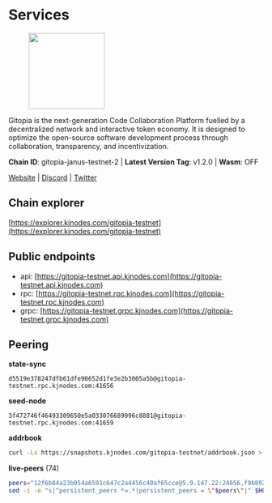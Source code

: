 # Services

<figure><img src="https://raw.githubusercontent.com/kj89/testnet_manuals/main/pingpub/logos/gitopia.png" width="150" alt=""><figcaption></figcaption></figure>

Gitopia is the next-generation Code Collaboration Platform fuelled by  a decentralized network and interactive token economy. It is designed  to optimize the open-source software development process through  collaboration, transparency, and incentivization.

**Chain ID**: gitopia-janus-testnet-2 | **Latest Version Tag**: v1.2.0 | **Wasm**: OFF

[Website](https://gitopia.com/) | [Discord](https://discord.gg/hFTXCGNYDZ) | [Twitter](https://twitter.com/gitopiaDAO)




## Chain explorer
[https://explorer.kjnodes.com/gitopia-testnet](https://explorer.kjnodes.com/gitopia-testnet)

## Public endpoints

* api: [https://gitopia-testnet.api.kjnodes.com](https://gitopia-testnet.api.kjnodes.com)
* rpc: [https://gitopia-testnet.rpc.kjnodes.com](https://gitopia-testnet.rpc.kjnodes.com)
* grpc: [https://gitopia-testnet.grpc.kjnodes.com](https://gitopia-testnet.grpc.kjnodes.com)

## Peering

**state-sync**

```text
d5519e378247dfb61dfe90652d1fe3e2b3005a5b@gitopia-testnet.rpc.kjnodes.com:41656
```

**seed-node**

```text
3f472746f46493309650e5a033076689996c8881@gitopia-testnet.rpc.kjnodes.com:41659
```

**addrbook**
```bash
curl -Ls https://snapshots.kjnodes.com/gitopia-testnet/addrbook.json > $HOME/.gitopia/config/addrbook.json
```

**live-peers** (74)
```bash
peers="12f6b84a23b054a6591c647c2a4456c40af65cce@5.9.147.22:24656,f9b892ea2e8ed8aa83f7b98e7e47371c23b01924@213.239.207.175:36656,a6f4fd8efe8a575a15e25652ecebce3fa1ed62a0@213.239.217.52:35656,df5b61e51ab2f6c3bf1f3c387ba1586a84b41b25@141.95.65.26:27956,936d87de95fac39f99fbf7b7ef7b9311a57bffd5@138.68.84.191:26656,59b2922d6b3c63bd80c4154490ecedfb955cd075@185.135.137.143:26656,d9b86c9459ac8bb4760d37095732ccd2746aca1f@65.21.131.215:26356,f1c042fca05e4bfb9a6da1cccaa5108a26ea1e0f@65.108.104.167:28656,995177c4b8c2b498de50483a614f9e30bf02e843@65.109.130.180:26656,b745e0c6a1e0c7ec248ec274cfd038ed4bc4c2cf@65.21.134.202:26356,820024c34989e7605d9367847e1fc2d01ad763bd@65.109.92.235:30656,c78af3c8a2fa3d398dedb1ad9052eaf60dc27434@95.216.163.254:41656,d5519e378247dfb61dfe90652d1fe3e2b3005a5b@65.109.68.190:41656,0534e64a6df8a0ac7d032d3eff3587f5fd69ba37@65.108.206.118:60756,5c2c2b27e1824097d4f5dc7a581a8d615923e76f@185.252.235.110:41656,007d2419fea80aee707d009af0153f5105c53379@38.242.139.164:656,5c58d5c43b0a93a28da0cd528af7921567a43921@146.190.34.12:41656,374da78901e59810277fc35482bce6e30953f488@80.79.6.155:41656,bef920987c15fb3db45f17f1429d56d596074453@46.137.202.15:41656,dea00215e54c4098a4f194a7ecd43e24ea99336f@88.99.95.81:26656,407eb21b784f1dc4e9902cb812b65eec760c6a19@185.193.66.67:656,5ffdc1788f68df5e8163d9bd0d71a4c4d3dec2e9@81.0.220.21:26656,5ef7118095b8bcbc9356915c104b1295c76bcd4e@178.236.129.143:656,f0b8227e40f25eaec0e25b9e91ca199d2d9a1ecb@167.86.94.177:656,e189c585d02d81a91112622c6c7ea3f6c8c7a591@64.227.98.226:26656,399d4e19186577b04c23296c4f7ecc53e61080cb@34.87.157.137:26656,2d5aa0f16f79239f1eec5e911b9d72feba445033@5.180.182.35:41656,74268fcac969cb5a1c6b8e0da4492de047bbb1ba@173.249.38.2:656,9863c8928e26bd2528d5cac71c34548e57611570@81.0.218.37:41656,3b7845f8c8361c2f2de742473cd891c6e8cdeabf@83.171.249.159:656,5c2a752c9b1952dbed075c56c600c3a79b58c395@195.3.220.140:27036,0b1ba8849c79f41d027de35f98398d1da6a0126e@38.242.229.50:41656,481189b7e246f6c824a969482446c49abbfe76b8@161.97.172.147:26656,292c099fc654a1331d3b62a1b939f867b62ef434@45.85.147.242:656,ae5d5b47ea732ff509114f405967f61eb3d86ac6@75.119.146.171:656,73de34b1d08fdd58b5a5c0ec6d2560310c1ebe90@38.242.151.86:26656,464037dbb9f172f4865d55002b8d83dbbd24b641@193.178.170.251:656,1cf3826ccd9a24caa549cbea061446716858133e@154.26.130.95:36656,e511a5b55979b7d630f016e2b15b513690fd3e33@185.239.209.124:656,9bb344d83fc1fafc4bce6b8e4a95b82f37ac4f31@82.208.20.136:26656,ac606e28c081c679dc23d9a94c29842be8f8b1f1@45.85.249.133:656,df66a0896a1f6cac3ad45810346c1d096b42adc9@164.92.80.120:26656,8f4c2887e46edc200a95afeaa87cb63bdddd26e2@185.239.208.131:656,15bb9edc16710d321163e7ef8b9a44959dd7e657@65.108.126.46:30656,61c85d47e1dd86d5a5849450b849078d4d13184b@85.239.244.123:26656,4ceba74efb843cf10926a9ec757e4e2081d71e92@207.244.226.183:656,b6651c7b043ef4bdccd7906b0f06de2bbdfe8a60@193.46.243.75:26656,5fb72a0bea398ce56fa20cd732623f98d774be7d@149.102.128.208:41656,5c74fe6868cda2003926c0a6299c9cebec5c4d1a@65.21.239.60:41656,c19da021d6bbdeccdd03453a021d7171e6e299d5@173.249.14.30:656,38f4e436b28b05850fa9b67cadf0700123cec094@45.10.154.166:26656,c820e754c56b5455d64ab7685730c44a936d0833@154.38.165.129:26656,5fa476e097bc0af605581b5fb905b10707c5762d@84.46.247.123:26656,0eb70bf5e2403694109f9bba184570074c2dfdd5@38.242.235.255:26656,2236a75a7557d8633d06ac6f036c1b47c1fd1598@149.102.158.166:41656,14fe9028dc629e71ea7289c86c8036815ad6e9f4@135.181.74.226:26656,495a0e85a16aa2aef7970b3b34b09f7c64bedb2f@185.177.116.35:41656,1f7f58f130ea9c89be44fd60554d5e97da56c395@206.221.181.234:56656,6ce7f9ea8e3019c50057f4eb2a0ed55e8eedf874@194.50.0.44:26656,3f608949c9563e2f253e1b15ffe4cd7407ad91f4@147.182.238.152:26656,27411a4ba3fae9b1bb00b1181da0ea300947418a@178.20.46.216:26656,01daf430f5c4b6aebe4aa94ee3724f3deec2279f@85.190.246.173:26656,3891eb75afb3940b027ff6e2b3bb2a1a21855f30@170.64.154.175:41656,ffb4f7d43d6449c292d4e60c8a48eb3d31c39691@38.242.139.100:656,61d2b313e2adc9d7990944f8ab5a6f9ecf08084f@65.21.122.171:16656,37c3d29df83da59e5a258d413e2f89365ab05711@85.239.243.12:656,6ea375302fdd319ef64e013f469e286faf739da8@213.239.207.165:20086,4ed110a5b1ebad62d1e92e8cdabfc9160e2ca4db@65.109.92.148:46656,2f0484f05aa2d58d91aa21ea7cb9ce81c2e207ea@85.239.240.187:26656,df5c15eeaeecb2116ab947e10c065353d762f5ad@185.163.124.151:41656,615b82e2721e06770a71ac3a0328d0e4f0eea0de@81.0.246.222:656,c03e9f152bb1becc54d4424d02249135d39be09f@81.0.218.106:41656,965e495f4a69294bd85f3437fccdc9b210fd98b6@1.15.146.92:26656,e711b6631c3e5bb2f6c389cbc5d422912b05316b@213.239.216.252:25256"
sed -i -e "s|^persistent_peers *=.*|persistent_peers = \"$peers\"|" $HOME/.gitopia/config/config.toml
```
